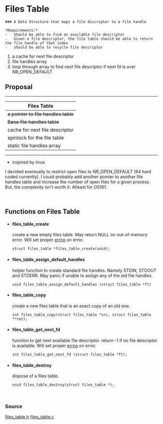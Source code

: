 # Files Table

    ### A Data Structure that maps a file discriptor to a file handle

    *Requirements:*
    -   Should be able to find an available file descriptor
    -   Given a file descriptor, the file table should be able to return the file handle of that index
    -   should be able to recycle file descriptor

1. a cache for next file descriptor
2. file handles array
3. loop through array to find next file descriptor if next fd is over NR_OPEN_DEFAULT



## Proposal

-----------------------------------------
| Files Table                           |
|---------------------------------------|
|   ~~a pointer to file handles table~~ |
|   ~~Base file handles table~~         |
|   cache for next file descriptor      |
|   spinlock for the file table         |
|   static file handles array           |
-----------------------------------------

* inspired by linux


I decided eventually to restrict open files to NR_OPEN_DEFAULT (64 hard coded currently). I could probably add another pointer to another file handles table and increase the number of open files for a given process. But, the complexity isn't worth it. Atleast for OS161.


<br/>



## Functions on Files Table

-   #### files_table_create
    create a new empty files table. May return NULL on out-of-memory error.
    Will set proper [errno][1] on error.

    `struct files_table *files_table_create(void);`


-   #### files_table_assign_default_handles
    helper function to create standard file handles. Namely STDIN, STDOUT and STDERR.
    May panic if unable to assign any of the std file handles.

    `void files_table_assign_default_handles (struct files_table *ft)`


-   #### files_table_copy
    create a new files table that is an exact copy of an old one.

    `int files_table_copy(struct files_table *src, struct files_table **ret);`


-   #### files_table_get_next_fd
    function to get next available file descriptor.
    return -1 if no file descriptor is available.
    Will set proper [errno][1] on error.

    `int files_table_get_next_fd (struct files_table *ft);`


-   #### files_table_destroy
    dispose of a files table.

    `void files_table_destroy(struct files_table *);`


<br/>



### Source

[files_table.h][2]
[files_table.c][3]



[1]:../kern/include/errno.h
[2]:../kern/include/files_table.h
[3]:../kern/proc/files_table.c
